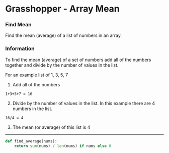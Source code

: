 # Grasshopper - Array Mean

### Find Mean
Find the mean (average) of a list of numbers in an array.

### Information
To find the mean (average) of a set of numbers add all of the numbers together and divide by the number of values in the list.

For an example list of 1, 3, 5, 7

1. Add all of the numbers

```
1+3+5+7 = 16
```
2. Divide by the number of values in the list. In this example there are 4 numbers in the list.

```
16/4 = 4
```
3. The mean (or average) of this list is 4

---

```py
def find_average(nums):
    return sum(nums) / len(nums) if nums else 0
```
